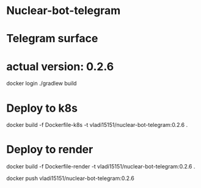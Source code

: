 # Nuclear-bot-telegram
# Telegram surface
# actual version: 0.2.6

docker login
./gradlew build

# Deploy to k8s
docker build -f Dockerfile-k8s -t vladi15151/nuclear-bot-telegram:0.2.6 .
# Deploy to render
docker build -f Dockerfile-render -t vladi15151/nuclear-bot-telegram:0.2.6 .

docker push vladi15151/nuclear-bot-telegram:0.2.6

